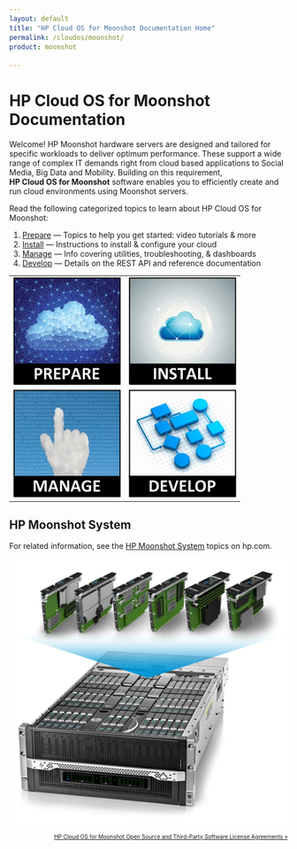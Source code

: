```yaml
---
layout: default
title: "HP Cloud OS for Moonshot Documentation Home"
permalink: /cloudos/moonshot/
product: moonshot

---
```


# HP Cloud OS for Moonshot Documentation 

<!-- hello world --> 

Welcome! HP Moonshot hardware servers are designed and tailored for specific workloads to deliver optimum performance. These support a wide range of 
complex IT demands right from cloud based applications to Social Media, Big Data and Mobility. Building on this requirement, <nobr><b>HP Cloud OS for Moonshot</b></nobr> software 
enables you to efficiently create and run cloud environments using Moonshot servers. 

Read the following categorized topics to learn about HP Cloud OS for Moonshot:

1. <a href="/cloudos/moonshot/prepare/">Prepare</a> &mdash; Topics to help you get started: video tutorials &amp; more
2. <a href="/cloudos/moonshot/install/">Install</a> &mdash; Instructions to install &amp; configure your cloud
3. <a href="/cloudos/moonshot/manage/">Manage</a>   &mdash; Info covering utilities, troubleshooting, &amp; dashboards
4. <a href="/cloudos/moonshot/develop/">Develop</a> &mdash; Details on the REST API and reference documentation

<table>
<tr>
<td style="text-align: center; vertical-align: middle;"><a href="/cloudos/moonshot/prepare/" title="Topics to help you learn about HP Cloud OS for Moonshot,including FAQs and Video Tutorials"><img src="media/cloudos-prepare.jpg" border="0"/></a></td>
<td style="text-align: center; vertical-align: middle;"><a href="/cloudos/moonshot/install/" title="Instructions to install &amp; configure your cloud, using automated or advanced options"><img src="media/cloudos-install.jpg" border="0"/></td>
</tr>
<tr>
<td style="text-align: center; vertical-align: middle;"><a href="/cloudos/moonshot/manage/" title="Information about the HP Cloud OS for Moonshot dashboards, troubleshooting, and utilities"><img src="media/cloudos-manage.jpg" border="0"/></td>
<td style="text-align: center; vertical-align: middle;"><a href="/cloudos/moonshot/develop/" title="Details about the HP Cloud OS for Moonshot REST API and where to find installed reference documentation"><img src="media/cloudos-develop.jpg" border="0"/></td>
</tr>
</table>

## HP Moonshot System

For related information, see the [HP Moonshot System](http://www.hp.com/go/moonshot) topics on hp.com.

<img src="media/cloudos-moonshot-system.png" title="HP Moonshot System" />

<!-- Note: Cloud OS blue = #1796D3 --> 

<p style="font-size: x-small; text-align:right;"> 
<a href="/cloudos/moonshot/os-3rd-party-license-agreements/" target="os3p">HP Cloud OS for Moonshot Open Source and Third-Party Software License Agreements &#187;</a> 
</p>

